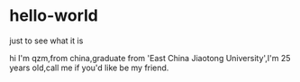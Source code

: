 # hello-world
just to see what it is

hi I'm qzm,from china,graduate from 'East China Jiaotong University',I'm 25 years old,call me if you'd like be my friend.
